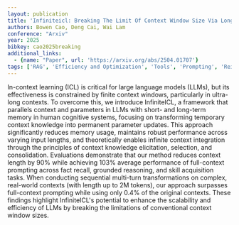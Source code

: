 ```yaml
---
layout: publication
title: 'Infiniteicl: Breaking The Limit Of Context Window Size Via Long Short-term Memory Transformation'
authors: Bowen Cao, Deng Cai, Wai Lam
conference: "Arxiv"
year: 2025
bibkey: cao2025breaking
additional_links:
  - {name: "Paper", url: 'https://arxiv.org/abs/2504.01707'}
tags: ['RAG', 'Efficiency and Optimization', 'Tools', 'Prompting', 'Reinforcement Learning', 'In-Context Learning']
---
```

In-context learning (ICL) is critical for large language models (LLMs), but
its effectiveness is constrained by finite context windows, particularly in
ultra-long contexts. To overcome this, we introduce InfiniteICL, a framework
that parallels context and parameters in LLMs with short- and long-term memory
in human cognitive systems, focusing on transforming temporary context
knowledge into permanent parameter updates. This approach significantly reduces
memory usage, maintains robust performance across varying input lengths, and
theoretically enables infinite context integration through the principles of
context knowledge elicitation, selection, and consolidation. Evaluations
demonstrate that our method reduces context length by 90% while achieving 103%
average performance of full-context prompting across fact recall, grounded
reasoning, and skill acquisition tasks. When conducting sequential multi-turn
transformations on complex, real-world contexts (with length up to 2M tokens),
our approach surpasses full-context prompting while using only 0.4% of the
original contexts. These findings highlight InfiniteICL's potential to enhance
the scalability and efficiency of LLMs by breaking the limitations of
conventional context window sizes.

